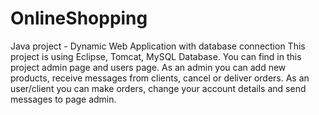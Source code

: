 # OnlineShopping
Java project - Dynamic Web Application with database connection
This project is using Eclipse, Tomcat, MySQL Database.
You can find in this project admin page and users page. 
As an admin you can add new products, receive messages from clients, cancel or deliver orders.
As an user/client you can make orders, change your account details and send messages to page admin.
